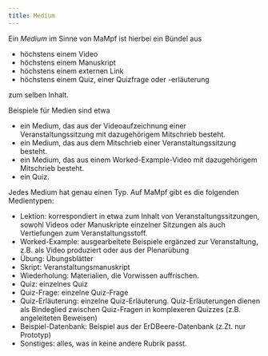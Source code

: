 ```yaml
---
title: Medium
---
```


Ein *Medium* im Sinne von MaMpf ist hierbei ein Bündel aus
* höchstens einem Video
* höchstens einem Manuskript
* höchstens einem externen Link
* höchstens einem Quiz, einer Quizfrage oder -erläuterung

zum selben Inhalt.

Beispiele für Medien sind etwa
* ein Medium, das aus der Videoaufzeichnung einer Veranstaltungssitzung mit dazugehörigem Mitschrieb besteht.
* ein Medium, das aus dem Mitschrieb einer Veranstaltungssitzung besteht.
* ein Medium, das aus einem Worked-Example-Video mit dazugehörigem Mitschrieb besteht.
* ein Quiz.


Jedes Medium hat genau einen Typ. Auf MaMpf gibt es die folgenden Medientypen:
* Lektion: korrespondiert in etwa zum Inhalt von Veranstaltungssitzungen, sowohl Videos oder Manuskripte einzelner Sitzungen als auch Vertiefungen zum Veranstaltungsstoff.
* Worked-Example: ausgearbeitete Beispiele ergänzed zur Veranstaltung, z.B. als Video produziert oder aus der Plenarübung
* Übung: Übungsblätter
* Skript: Veranstaltungsmanuskript
* Wiederholung: Materialien, die Vorwissen auffrischen.
* Quiz: einzelnes Quiz
* Quiz-Frage: einzelne Quiz-Frage
* Quiz-Erläuterung: einzelne Quiz-Erläuterung. Quiz-Erläuterungen dienen als Bindeglied zwischen Quiz-Fragen in komplexeren Quizzes (z.B. angeleiteten Beweisen)
* Beispiel-Datenbank: Beispiel aus der ErDBeere-Datenbank (z.Zt. nur Prototyp)
* Sonstiges: alles, was in keine andere Rubrik passt.
